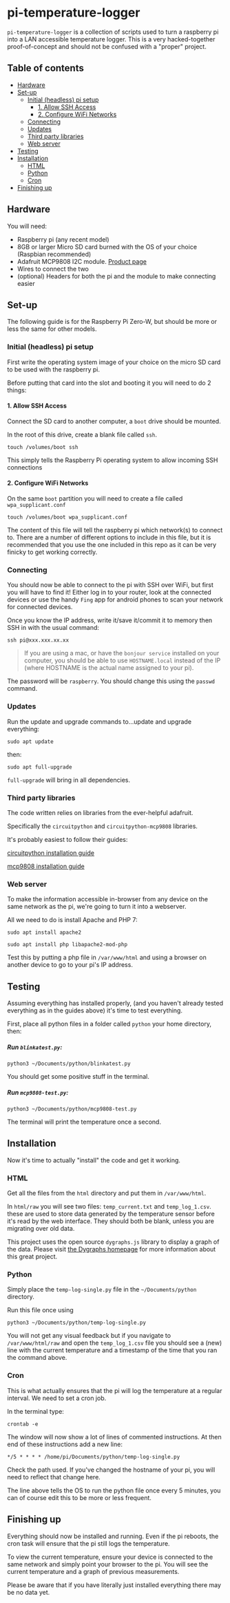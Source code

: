 # pi-temperature-logger

`pi-temperature-logger` is a collection of scripts used to turn a raspberry pi into a LAN accessible temperature logger. This is a very hacked-together proof-of-concept and should not be confused with a "proper" project.

## Table of contents

  - [Hardware](#hardware)
  - [Set-up](#set-up)
    * [Initial (headless) pi setup](#initial--headless--pi-setup)
      + [1. Allow SSH Access](#1-allow-ssh-access)
      + [2. Configure WiFi Networks](#2-configure-wifi-networks)
    * [Connecting](#connecting)
    * [Updates](#updates)
    * [Third party libraries](#third-party-libraries)
    * [Web server](#web-server)
  - [Testing](#testing)        
  - [Installation](#installation)
    * [HTML](#html)
    * [Python](#python)
    * [Cron](#cron)
  - [Finishing up](#finishing-up)

## Hardware

You will need:

- Raspberry pi (any recent model)
- 8GB or larger Micro SD card burned with the OS of your choice (Raspbian recommended)
- Adafruit MCP9808 I2C module. [Product page](https://www.adafruit.com/product/1782)
- Wires to connect the two
- (optional) Headers for both the pi and the module to make connecting easier

## Set-up

The following guide is for the Raspberry Pi Zero-W, but should be more or less the same for other models.

### Initial (headless) pi setup

First write the operating system image of your choice on the micro SD card to be used with the raspberry pi.

Before putting that card into the slot and booting it you will need to do 2 things:

#### 1. Allow SSH Access

Connect the SD card to another computer, a `boot` drive should be mounted.

In the root of this drive, create a blank file called `ssh`.

```
touch /volumes/boot ssh
```
This simply tells the Raspberry Pi operating system to allow incoming SSH connections

#### 2. Configure WiFi Networks

On the same `boot` partition you will need to create a file called `wpa_supplicant.conf`

```
touch /volumes/boot wpa_supplicant.conf
```

The content of this file will tell the raspberry pi which network(s) to connect to. There are a number of different options to include in this file, but it is recommended that you use the one included in this repo as it can be very finicky to get working correctly.

### Connecting

You should now be able to connect to the pi with SSH over WiFi, but first you will have to find it! Either log in to your router, look at the connected devices or use the handy `Fing` app for android phones to scan your network for connected devices.

Once you know the IP address, write it/save it/commit it to memory then SSH in with the usual command:

```
ssh pi@xxx.xxx.xx.xx
```

>If you are using a mac, or have the `bonjour service` installed on your computer, you should be able to use `HOSTNAME.local` instead of the IP (where HOSTNAME is the actual name assigned to your pi).

The password will be `raspberry`. You should change this using the `passwd` command.

### Updates

Run the update and upgrade commands to...update and upgrade everything:

```
sudo apt update
```
then:
```
sudo apt full-upgrade
```
`full-upgrade` will bring in all dependencies.

### Third party libraries

The code written relies on libraries from the ever-helpful adafruit.

Specifically the `circuitpython` and `circuitpython-mcp9808` libraries.

It's probably easiest to follow their guides:

[circuitpython installation guide](https://learn.adafruit.com/circuitpython-on-raspberrypi-linux/installing-circuitpython-on-raspberry-pi)

[mcp9808 installation guide](https://learn.adafruit.com/adafruit-mcp9808-precision-i2c-temperature-sensor-guide/python-circuitpython)

### Web server

To make the information accessible in-browser from any device on the same network as the pi, we're going to turn it into a webserver.

All we need to do is install Apache and PHP 7:

```
sudo apt install apache2
```
```
sudo apt install php libapache2-mod-php
```

Test this by putting a php file in `/var/www/html` and using a browser on another device to go to your pi's IP address.

## Testing

Assuming everything has installed properly, (and you haven't already tested everything as in the guides above) it's time to test everything.

First, place all python files in a folder called `python` your home directory, then:

##### Run `blinkatest.py`:

```
python3 ~/Documents/python/blinkatest.py
```

You should get some positive stuff in the terminal.

##### Run `mcp9808-test.py`:

```
python3 ~/Documents/python/mcp9808-test.py 
```

The terminal will print the temperature once a second.

## Installation

Now it's time to actually "install" the code and get it working.

### HTML

Get all the files from the `html` directory and put them in `/var/www/html`.

In `html/raw` you will see two files: `temp_current.txt` and `temp_log_1.csv`. these are used to store data generated by the temperature sensor before it's read by the web interface. They should both be blank, unless you are migrating over old data.

This project uses the open source `dygraphs.js` library to display a graph of the data. Please visit [the Dygraphs homepage](http://dygraphs.com/download.html) for more information about this great project.

### Python

Simply place the `temp-log-single.py` file in the `~/Documents/python` directory.

Run this file once using

```
python3 ~/Documents/python/temp-log-single.py 
```

You will not get any visual feedback but if you navigate to `/var/www/html/raw` and open the `temp_log_1.csv` file you should see a (new) line with the current temperature and a timestamp of the time that you ran the command above.


### Cron

This is what actually ensures that the pi will log the temperature at a regular interval. We need to set a cron job.

In the terminal type:

```
crontab -e
```

The window will now show a lot of lines of commented instructions. At then end of these instructions add a new line:

```
*/5 * * * * /home/pi/Documents/python/temp-log-single.py
```

Check the path used. If you've changed the hostname of your pi, you will need to reflect that change here.

The line above tells the OS to run the python file once every 5 minutes, you can of course edit this to be more or less frequent.

## Finishing up

Everything should now be installed and running. Even if the pi reboots, the cron task will ensure that the pi still logs the temperature.

To view the current temperature, ensure your device is connected to the same network and simply point your browser to the pi. You will see the current temperature and a graph of previous measurements.

Please be aware that if you have literally just installed everything there may be no data yet.